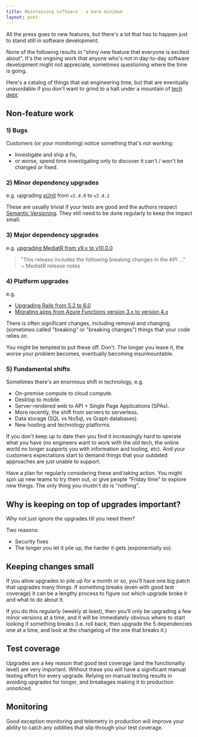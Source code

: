 ```yaml
---
title: Maintaining software - a bare minimum
layout: post
---
```


All the press goes to new features, but there's a lot that has to happen just to stand still in software development.

None of the following results in "shiny new feature that everyone is excited about". It's the ongoing work that anyone who's not in day-to-day software development might not appreciate, sometimes questioning where the time is going.

Here's a catalog of things that eat engineering time, but that are eventually unavoidable if you don't want to grind to a halt under a mountain of [tech debt](/2020/07/09/approaches-to-refactoring-and-technical-debt/):

## Non-feature work

### 1) Bugs

Customers (or your monitoring) notice something that's not working:

- Investigate and ship a fix,
- or worse, spend time investigating only to discover it can't / won't be changed or fixed.

### 2) Minor dependency upgrades

e.g. upgrading [xUnit](https://www.nuget.org/packages/xunit) from `v2.4.0` to `v2.4.2`

These are usually trivial if your tests are good and the authors respect [Semantic Versioning](https://semver.org/). They still need to be done regularly to keep the impact small.

### 3) Major dependency upgrades

e.g. [upgrading MediatR from v9.x to v10.0.0](https://github.com/jbogard/MediatR/wiki/Migration-Guide-9.x-to-10.0)

> "This release includes the following breaking changes in the API ..."  
> ~ MediatR release notes

### 4) Platform upgrades

e.g.

- [Upgrading Rails from 5.2 to 6.0](https://www.fastruby.io/blog/rails/upgrades/upgrade-rails-from-5-2-to-6-0.html)
- [Migrating apps from Azure Functions version 3.x to version 4.x](https://learn.microsoft.com/en-us/azure/azure-functions/migrate-version-3-version-4?tabs=net6-in-proc%2Cazure-cli%2Clinux&pivots=programming-language-csharp)

There is often significant changes, including removal and changing (sometimes called "breaking" or "breaking changes") things that your code relies on.

You might be tempted to put these off. Don't. The longer you leave it, the worse your problem becomes, eventually becoming insurmountable.

### 5) Fundamental shifts

Sometimes there's an enormous shift in technology, e.g.

- On-premise compute to cloud compute.
- Desktop to mobile.
- Server-rendered web to API + Single Page Applications (SPAs).
- More recently, the shift from servers to serverless.
- Data storage (SQL vs NoSql, vs Graph databases).
- New hosting and technology platforms.

If you don't keep up to date then you find it increasingly hard to operate what you have (no engineers want to work with the old tech, the online world no longer supports you with information and tooling, etc). And your customers expectations start to demand things that your outdated approaches are just unable to support.

Have a plan for regularly considering these and taking action. You might spin up new teams to try them out, or give people "Friday time" to explore new things. The only thing you mustn't do is "nothing".

## Why is keeping on top of upgrades important?

Why not just ignore the upgrades till you need them?

Two reasons:

- Security fixes
- The longer you let it pile up, the harder it gets (exponentially so).

## Keeping changes small

If you allow upgrades to pile up for a month or so, you'll have one big patch that upgrades many things. If something breaks (even with good test coverage) it can be a lengthy process to figure out which upgrade broke it and what to do about it.

If you do this regularly (weekly at least), then you'll only be upgrading a few minor versions at a time, and it will be immediately obvious where to start looking if something breaks (i.e. roll back, then upgrade the 5 dependencies one at a time, and look at the changelog of the one that breaks it.)

## Test coverage

Upgrades are a key reason that good test coverage (and the functionality level) are very important. Without these you will have a significant manual testing effort for every upgrade. Relying on manual testing results in avoiding upgrades for longer, and breakages making it to production unnoticed.

## Monitoring

Good exception monitoring and telemetry in production will improve your ability to catch any oddities that slip through your test coverage.
